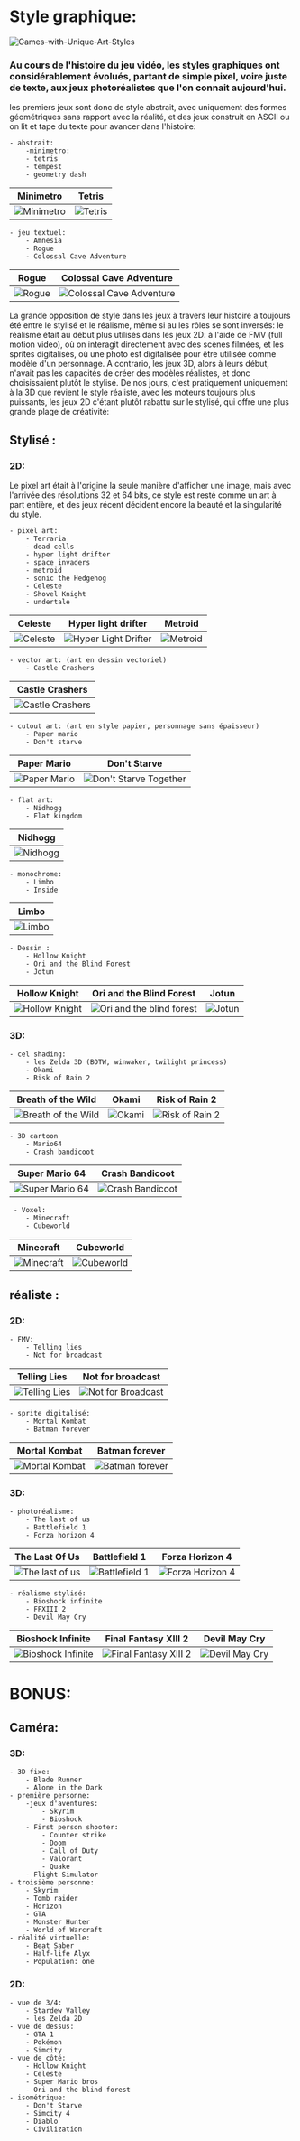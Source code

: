 # Style graphique:
![Games-with-Unique-Art-Styles](https://user-images.githubusercontent.com/35268109/97197703-3c660780-17ae-11eb-9798-6c2b1fd6c446.jpg)

### Au cours de l'histoire du jeu vidéo, les styles graphiques ont considérablement évolués, partant de simple pixel, voire juste de texte, aux jeux photoréalistes que l'on connait aujourd'hui.

les premiers jeux sont donc de style abstrait, avec uniquement des formes géométriques sans rapport avec la réalité, et des jeux construit en ASCII ou on lit et tape du texte pour avancer dans l'histoire:

    - abstrait:
        -minimetro:
        - tetris
        - tempest
        - geometry dash
 | Minimetro  | Tetris |
| ------------- | ------------- |
| ![Minimetro](https://user-images.githubusercontent.com/35268109/97198534-34f32e00-17af-11eb-821c-da9b054c8fb3.jpg "Minimetro")  | ![Tetris](https://user-images.githubusercontent.com/35268109/97201646-f8293600-17b2-11eb-8af0-e43cbca7cc0a.jpg " Tetris")
  


    - jeu textuel:
        - Amnesia
        - Rogue
        - Colossal Cave Adventure
| Rogue | Colossal Cave Adventure |
| ------------- | ------------- |
| ![Rogue](https://user-images.githubusercontent.com/35268109/97200237-3e7d9580-17b1-11eb-9ea8-7242c7b6c963.jpg " Rogue") | ![Colossal Cave Adventure](https://user-images.githubusercontent.com/35268109/97202225-9f0dd200-17b3-11eb-8466-8097e92e1b9d.jpg "Colossal Cave Adventure")
  



La grande opposition de style dans les jeux à travers leur histoire a toujours été entre le stylisé et le réalisme, même si au les rôles se sont inversés: le réalisme était au début plus utilisés dans les jeux 2D: à l'aide de FMV (full motion video), où on interagit directement avec des scènes filmées, et les sprites digitalisés, où une photo est digitalisée pour être utilisée comme modèle d'un personnage. A contrario, les jeux 3D, alors à leurs début, n'avait pas les capacités de créer des modèles réalistes, et donc choisissaient plutôt le stylisé. De nos jours, c'est pratiquement uniquement à la 3D que revient le style réaliste, avec les moteurs toujours plus puissants, les jeux 2D c'étant plutôt rabattu sur le stylisé, qui offre une plus grande plage de créativité:

## Stylisé :

### 2D:

Le pixel art était à l'origine la seule manière d'afficher une image, mais avec l'arrivée des résolutions 32 et 64 bits, ce style est resté comme un art à part entière, et des jeux récent décident encore la beauté et la singularité du style.

    - pixel art:
        - Terraria
        - dead cells
        - hyper light drifter
        - space invaders
        - metroid
        - sonic the Hedgehog
        - Celeste
        - Shovel Knight
        - undertale
        
|    Celeste    | Hyper light drifter |Metroid|
| ------------- | ------------------- |----------------|
| ![Celeste](https://user-images.githubusercontent.com/35268109/97200801-f57a1100-17b1-11eb-9b85-bf83b096b678.jpg "Celeste") |![Hyper Light Drifter](https://user-images.githubusercontent.com/35268109/97201015-3bcf7000-17b2-11eb-8216-53292d02fcaf.jpg "Hyper Light Drifter")|![Metroid](https://user-images.githubusercontent.com/35268109/97201814-2ad32e80-17b3-11eb-9f7a-7cc31af58321.jpg "Metroid")|


        
    - vector art: (art en dessin vectoriel)
        - Castle Crashers
|Castle Crashers|
|---------------|
|![Castle Crashers](https://user-images.githubusercontent.com/35268109/97202654-2fe4ad80-17b4-11eb-995e-5fa69a35bca2.jpg "Castle Crashers")|

    - cutout art: (art en style papier, personnage sans épaisseur)
        - Paper mario
        - Don't starve
| Paper Mario | Don't Starve |
| ----------- | ------------ |
|![Paper Mario](https://user-images.githubusercontent.com/35268109/97203134-b8634e00-17b4-11eb-8f64-f5707c189426.jpg "Paper Mario")|![Don't Starve Together](https://user-images.githubusercontent.com/35268109/97203471-23148980-17b5-11eb-97c6-f2460ad7ae65.jpg " Don't starve Together")|

    - flat art:
        - Nidhogg
        - Flat kingdom
|Nidhogg|
|-------|
|![Nidhogg](https://user-images.githubusercontent.com/35268109/97203769-90281f00-17b5-11eb-9a61-717f2d6b99f6.jpg "Nidhogg")|
 
    - monochrome:
        - Limbo
        - Inside
|Limbo|
|----|
|![Limbo](https://user-images.githubusercontent.com/35268109/97204008-d7161480-17b5-11eb-9e45-10f2a13abd71.jpg "Limbo")|
    
    - Dessin :
        - Hollow Knight
        - Ori and the Blind Forest
        - Jotun
   |Hollow Knight|Ori and the Blind Forest| Jotun |
   |-------------|------------------------|-------|
   |![Hollow Knight](https://user-images.githubusercontent.com/35268109/97205151-5e17bc80-17b7-11eb-81c1-8a4d9c556255.jpg "Hollow Knight")|![Ori and the blind forest](https://user-images.githubusercontent.com/35268109/97205347-a505b200-17b7-11eb-9ad0-67660f86a7ee.jpg "Ori and the blind Forest")|![Jotun](https://user-images.githubusercontent.com/35268109/97205756-28bf9e80-17b8-11eb-8382-9068e86ea20e.png "Jotun")|


        
### 3D:

    - cel shading:
        - les Zelda 3D (BOTW, winwaker, twilight princess)
        - Okami
        - Risk of Rain 2
| Breath of the Wild | Okami | Risk of Rain 2|
|--------------------|-------|---------------|
|![Breath of the Wild](https://user-images.githubusercontent.com/35268109/97206470-109c4f00-17b9-11eb-8ef8-35cae2d7cf22.png "Breath of the Wild")|![Okami](https://user-images.githubusercontent.com/35268109/97206633-45a8a180-17b9-11eb-9e93-34be5518fd3e.jpg "Okami")|![Risk of Rain 2](https://user-images.githubusercontent.com/35268109/97206782-7f79a800-17b9-11eb-8983-d9bc097a725b.png "Risk of Rain 2")|

        
    - 3D cartoon
        - Mario64
        - Crash bandicoot
| Super Mario 64 | Crash Bandicoot |
|----------------|-----------------|
|![Super Mario 64](https://user-images.githubusercontent.com/35268109/97207164-fa42c300-17b9-11eb-83ca-4997ef967d81.jpg "Super Mario 64")|![Crash Bandicoot](https://user-images.githubusercontent.com/35268109/97207282-20686300-17ba-11eb-9492-6644308d8a7b.jpg "Crash Bandicoot")|

  
     - Voxel:
        - Minecraft
        - Cubeworld
| Minecraft | Cubeworld|
|-----------|----------|
|![Minecraft](https://user-images.githubusercontent.com/35268109/97207498-63c2d180-17ba-11eb-9b27-a7e10c31d3c1.png "Minecraft")|![Cubeworld](https://user-images.githubusercontent.com/35268109/97207639-89e87180-17ba-11eb-9b46-aeaabc6cea05.jpg "Cubeworld")|


## réaliste :

### 2D:

    - FMV:
        - Telling lies
        - Not for broadcast
| Telling Lies | Not for broadcast |
|--------------|-------------------|
|![Telling Lies](https://user-images.githubusercontent.com/35268109/97208161-201c9780-17bb-11eb-99db-da3c163367dc.png "Telling Lies")|![Not for Broadcast](https://user-images.githubusercontent.com/35268109/97208339-4c381880-17bb-11eb-96dc-3164fba8c291.jpg "Not for Broadcast")|

        
    - sprite digitalisé:
        - Mortal Kombat
        - Batman forever
|Mortal Kombat | Batman forever |
|--------------|----------------|
|![Mortal Kombat](https://user-images.githubusercontent.com/35268109/97208536-830e2e80-17bb-11eb-8fc4-8059a006dd29.jpg "Mortal Kombat")|![Batman forever](https://user-images.githubusercontent.com/35268109/97208723-c072bc00-17bb-11eb-9147-af986db50a6c.png "Batman forever")|

### 3D:

    - photoréalisme:
        - The last of us
        - Battlefield 1
        - Forza horizon 4
| The Last Of Us | Battlefield 1 | Forza Horizon 4 |
|----------------|---------------|-----------------|
|![The last of us](https://user-images.githubusercontent.com/35268109/97209191-54dd1e80-17bc-11eb-8dcb-8a8255f2f728.jpg "The Last Of Us")|![Battlefield 1](https://user-images.githubusercontent.com/35268109/97209466-ac7b8a00-17bc-11eb-9f7a-023c9ac7b34c.png "Battlefield 1")|![Forza Horizon 4](https://user-images.githubusercontent.com/35268109/97209604-d6cd4780-17bc-11eb-8cae-8221fd9fd2c4.jpg "Forza Horizon 4")|

    - réalisme stylisé:
        - Bioshock infinite
        - FFXIII 2
        - Devil May Cry
|Bioshock Infinite| Final Fantasy XIII 2| Devil May Cry |
|-----------------|---------------------|---------------|
|![Bioshock Infinite](https://user-images.githubusercontent.com/35268109/97209858-1e53d380-17bd-11eb-8d4a-ee0a851021c0.jpg "Bioshock Infinite")|![Final Fantasy XIII 2](https://user-images.githubusercontent.com/35268109/97210082-6115ab80-17bd-11eb-8d3f-78962f402b78.jpg "Final Fantasy XIII 2")|![Devil May Cry](https://user-images.githubusercontent.com/35268109/97210418-d6817c00-17bd-11eb-8aa3-062ede91d788.jpg "Devil May Cry")|


# BONUS:

## Caméra:
### 3D:

    - 3D fixe:
        - Blade Runner
        - Alone in the Dark
    - première personne:
        -jeux d'aventures:
            - Skyrim
            - Bioshock
        - First person shooter:
            - Counter strike
            - Doom
            - Call of Duty
            - Valorant
            - Quake
        - Flight Simulator
    - troisième personne:
        - Skyrim
        - Tomb raider
        - Horizon
        - GTA
        - Monster Hunter
        - World of Warcraft
    - réalité virtuelle:
        - Beat Saber
        - Half-life Alyx
        - Population: one

### 2D:

    - vue de 3/4:
        - Stardew Valley
        - les Zelda 2D
    - vue de dessus:
        - GTA 1
        - Pokémon
        - Simcity
    - vue de côté:
        - Hollow Knight
        - Celeste
        - Super Mario bros
        - Ori and the blind forest
    - isométrique:
        - Don't Starve
        - Simcity 4
        - Diablo
        - Civilization

